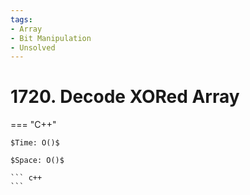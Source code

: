 ```yaml
---
tags:
- Array
- Bit Manipulation
- Unsolved
---
```



# 1720. Decode XORed Array

=== "C++"

    $Time: O()$

    $Space: O()$

    ``` c++
    ```